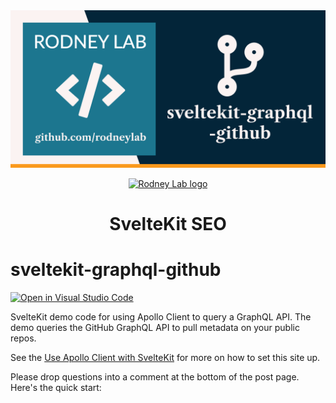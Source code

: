 <img src="./images/rodneylab-github-sveltekit-graphql-github.png" alt="Rodney Lab sveltekit-graphql-github Github banner">

<p align="center">
  <a aria-label="Open Rodney Lab site" href="https://rodneylab.com" rel="nofollow noopener noreferrer">
    <img alt="Rodney Lab logo" src="https://rodneylab.com/assets/icon.png" width="60" />
  </a>
</p>
<h1 align="center">
  SvelteKit SEO
</h1>

# sveltekit-graphql-github

[![Open in Visual Studio Code](https://open.vscode.dev/badges/open-in-vscode.svg)](https://open.vscode.dev/rodneylab/sveltekit-graphql-github)

SvelteKit demo code for using Apollo Client to query a GraphQL API. The demo queries the GitHub GraphQL API to pull metadata on your public repos.

See the [Use Apollo Client with SvelteKit](https://rodneylab.com/use-apollo-client-sveltekit/) for more on how to set this site up.

Please drop questions into a comment at the bottom of the post page. Here's the quick start:
